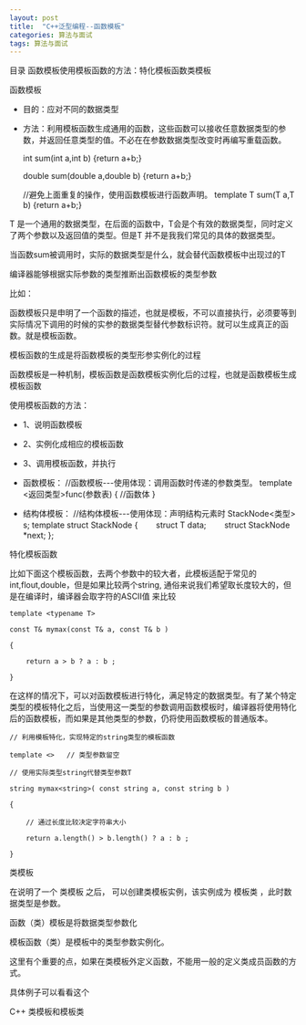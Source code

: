 ```yaml
---
layout: post
title:  "C++泛型编程--函数模板"
categories: 算法与面试
tags: 算法与面试
---
```


目录 函数模板使用模板函数的方法：特化模板函数类模板

函数模板

- 目的：应对不同的数据类型
- 方法：利用模板函数生成通用的函数，这些函数可以接收任意数据类型的参数，并返回任意类型的值。不必在在参数数据类型改变时再编写重载函数。

    int sum(int a,int b)
    {return a+b;}
    
    double sum(double a,double b)
    {return a+b;}
    
    //避免上面重复的操作，使用函数模板进行函数声明。
    template <typename T>
    T sum(T a,T b)
    {return a+b;}

T 是一个通用的数据类型，在后面的函数中，T会是个有效的数据类型，同时定义了两个参数以及返回值的类型。但是T 并不是我我们常见的具体的数据类型。

当函数sum被调用时，实际的数据类型是什么，就会替代函数模板中出现过的T

编译器能够根据实际参数的类型推断出函数模板的类型参数 

比如：

    

函数模板只是申明了一个函数的描述，也就是模板，不可以直接执行，必须要等到实际情况下调用的时候的实参的数据类型替代参数标识符。就可以生成真正的函数。就是模板函数。

模板函数的生成是将函数模板的类型形参实例化的过程

函数模板是一种机制，模板函数是函数模板实例化后的过程，也就是函数模板生成模板函数



使用模板函数的方法：

- 1、说明函数模板
- 2、实例化成相应的模板函数 
- 3、调用模板函数，并执行 

- 函数模板：
      //函数模板---使用体现：调用函数时传递的参数类型。
      template<class T>
      <返回类型>func(参数表)
      {
          //函数体
      }
  
- 结构体模板：
      //结构体模板---使用体现：声明结构元素时 StackNode<类型> s;
      template<class T>
      struct StackNode
      {
      　　struct T data;
      　　struct StackNode<T> *next;
      };
      

特化模板函数

比如下面这个模板函数，去两个参数中的较大者，此模板适配于常见的int,flout,double，但是如果比较两个string, 通俗来说我们希望取长度较大的，但是在编译时，编译器会取字符的ASCII值 来比较

    template <typename T>
    
    const T& mymax(const T& a, const T& b )
    
    {
    
        return a > b ? a : b ;
    
    }

在这样的情况下，可以对函数模板进行特化，满足特定的数据类型。有了某个特定类型的模板特化之后，当使用这一类型的参数调用函数模板时，编译器将使用特化后的函数模板，而如果是其他类型的参数，仍将使用函数模板的普通版本。 

    // 利用模板特化，实现特定的string类型的模板函数
    
    template <>   // 类型参数留空
    
    // 使用实际类型string代替类型参数T
    
    string mymax<string>( const string a, const string b )
    
    {
    
        // 通过长度比较决定字符串大小
    
        return a.length() > b.length() ? a : b ;
    
    }

类模板

在说明了一个 类模板 之后， 可以创建类模板实例，该实例成为 模板类 ，此时数据类型是参数。

函数（类）模板是将数据类型参数化

模板函数（类）是模板中的类型参数实例化。 

这里有个重要的点，如果在类模板外定义函数，不能用一般的定义类成员函数的方式。

具体例子可以看看这个

C++ 类模板和模板类


